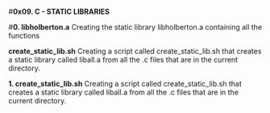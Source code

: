 #**0x09. C - STATIC LIBRARIES**

#**0. libholberton.a**
Creating the static library libholberton.a containing all the functions

**create_static_lib.sh**
Creating a script called create_static_lib.sh that creates a static library called liball.a from all the .c files that are in the current directory.

**1. create_static_lib.sh**
Creating a script called create_static_lib.sh that creates a static library called liball.a from all the .c files that are in the current directory.